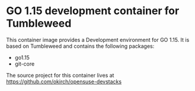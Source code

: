 
# GO 1.15 development container for Tumbleweed

This container image provides a Development environment for GO 1.15.
It is based on Tumbleweed and contains the following packages:

- go1.15
- git-core



The source project for this container lives at
https://github.com/okirch/opensuse-devstacks

